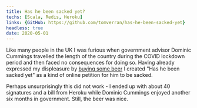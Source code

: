 ```yaml
---
title: Has he been sacked yet?
techs: [Scala, Redis, Heroku]
links: {GitHub: https://github.com/tomverran/has-he-been-sacked-yet}
headless: true
date: 2020-05-01
---
```

Like many people in the UK I was furious when government advisor Dominic Cummings travelled the length of the country during the COVID lockdown
period and then faced no consequences for doing so. Having already expressed my displeasure by [buying some beer](https://untappd.com/b/brewdog-barnard-castle-eye-test/3801745)
I created "Has he been sacked yet" as a kind of online petition for him to be sacked. 

Perhaps unsurprisingly this did not work - I ended up with about 40 signatures and a bill from Heroku while 
Dominic Cummings enjoyed another six months in government. Still, the beer was nice.